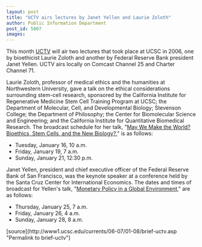 ```yaml
---
layout: post
title: "UCTV airs lectures by Janet Yellen and Laurie Zoloth"
author: Public Information Department
post_id: 5807
images:
---
```


<a name="content" id="content"></a>
<p>
  This month <a href="http://www.uctv.tv/">UCTV</a> will air two lectures that took place at UCSC in 2006, one by bioethicist Laurie Zoloth and another by Federal Reserve Bank president Janet Yellen. UCTV airs locally on Comcast Channel 25 and Charter Channel 71.
</p>
<p>
  Laurie Zoloth, professor of medical ethics and the humanities at Northwestern University, gave a talk on the ethical considerations surrounding stem-cell research, sponsored by the California Institute for Regenerative Medicine Stem Cell Training Program at UCSC; the Department of Molecular, Cell, and Developmental Biology; Stevenson College; the Department of Philosophy; the Center for Biomolecular Science and Engineering; and the California Institute for Quantitative Biomedical Research. The broadcast schedule for her talk, "<a href="http://www.uctv.tv/search-details.asp?showID=11848">May We Make the World? Bioethics, Stem Cells, and the New Biology?</a>," is as follows:
</p>
<ul>
  <li>Tuesday, January 16, 10 a.m.
  </li>
  <li>Friday, January 19, 7 a.m.
  </li>
  <li>Sunday, January 21, 12:30 p.m.
  </li>
</ul>
<p>
  Janet Yellen, president and chief executive officer of the Federal Reserve Bank of San Francisco, was the keynote speaker at a conference held by the Santa Cruz Center for International Economics. The dates and times of broadcast for Yellen's talk, "<a href="http://www.uctv.tv/search-details.asp?showID=12071">Monetary Policy in a Global Environment,</a>" are as follows:
</p>
<ul>
  <li>Thursday, January 25, 7 a.m.
  </li>
  <li>Friday, January 26, 4 a.m.
  </li>
  <li>Sunday, January 28, 8 a.m.
  </li>
</ul>
[source](http://www1.ucsc.edu/currents/06-07/01-08/brief-uctv.asp "Permalink to brief-uctv")
